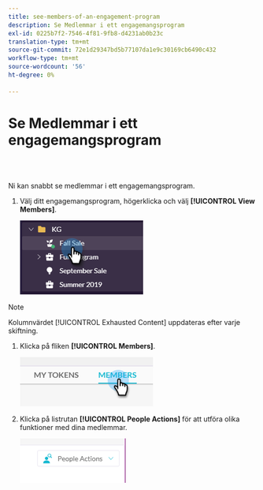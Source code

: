 ```yaml
---
title: see-members-of-an-engagement-program
description: Se Medlemmar i ett engagemangsprogram
exl-id: 0225b7f2-7546-4f81-9fb8-d4231ab0b23c
translation-type: tm+mt
source-git-commit: 72e1d29347bd5b77107da1e9c30169cb6490c432
workflow-type: tm+mt
source-wordcount: '56'
ht-degree: 0%

---
```


# Se Medlemmar i ett engagemangsprogram

<br> 

Ni kan snabbt se medlemmar i ett engagemangsprogram.

1. Välj ditt engagemangsprogram, högerklicka och välj **[!UICONTROL View Members]**.

   ![Bild ett](/help/sky/assets/engagement-programs/see-members-of-an-engagement-program/see-members-of-an-engagement-program-1.png)

>[!NOTE]
>
>Kolumnvärdet [!UICONTROL Exhausted Content] uppdateras efter varje skiftning.

1. Klicka på fliken **[!UICONTROL Members]**.

   ![Bild två](/help/sky/assets/engagement-programs/see-members-of-an-engagement-program/see-members-of-an-engagement-program-2.png)

1. Klicka på listrutan **[!UICONTROL People Actions]** för att utföra olika funktioner med dina medlemmar.

   ![Bild tre](/help/sky/assets/engagement-programs/see-members-of-an-engagement-program/see-members-of-an-engagement-program-3.png)
